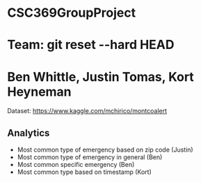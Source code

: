 # CSC369GroupProject
# Team: git reset --hard HEAD
# Ben Whittle, Justin Tomas, Kort Heyneman

Dataset:
https://www.kaggle.com/mchirico/montcoalert

## Analytics
* Most common type of emergency based on zip code (Justin)
* Most common type of emergency in general (Ben)
* Most common specific emergency (Ben)
* Most common type based on timestamp (Kort)
